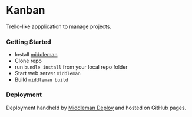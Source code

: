 # Kanban

Trello-like appplication to manage projects.

### Getting Started

- Install [middleman](https://middlemanapp.com)
- Clone repo
- run `bundle install` from your local repo folder
- Start web server `middleman`
- Build `middleman build`

### Deployment

Deployment handheld by [Middleman Deploy](https://github.com/middleman-contrib/middleman-deploy) and hosted on GitHub pages.
